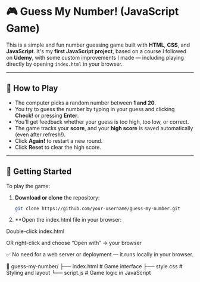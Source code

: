 # 🎮 Guess My Number! (JavaScript Game)

This is a simple and fun number guessing game built with **HTML**, **CSS**, and **JavaScript**. It's my **first JavaScript project**, based on a course I followed on **Udemy**, with some custom improvements I made — including playing directly by opening `index.html` in your browser.

---

## 🧠 How to Play

- The computer picks a random number between **1 and 20**.
- You try to guess the number by typing in your guess and clicking **Check!** or pressing **Enter**.
- You'll get feedback whether your guess is too high, too low, or correct.
- The game tracks your **score**, and your **high score** is saved automatically (even after refresh!).
- Click **Again!** to restart a new round.
- Click **Reset** to clear the high score.

---

## 🚀 Getting Started

To play the game:

1. **Download or clone** the repository:
   ```bash
   git clone https://github.com/your-username/guess-my-number.git
2. **Open the index.html file in your browser:

Double-click index.html

OR right-click and choose “Open with” → your browser

✅ No need for a web server or deployment — it runs locally in your browser.

📁 guess-my-number/
├── index.html        # Game interface
├── style.css         # Styling and layout
└── script.js         # Game logic in JavaScript


